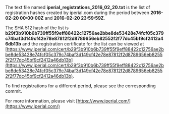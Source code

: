 The text file named **iperial_registrations_2016_02_20.txt** is the list of registration hashes created by iperial.com during the period between **2016-02-20 00:00:00Z** and **2016-02-20 23:59:59Z**.

The SHA 512 hash of the list is **b29f3b910b6b739ff55f9eff88422c12756ae2bbe8de53428e74fcf05c379c74baf3d149cf42e78e87812f2d8789656eb82552f2f77dc45bf9cf2412a46db13b** and the registration certificate for the list can be viewed at [https://www.iperial.com/cert/b29f3b910b6b739ff55f9eff88422c12756ae2bbe8de53428e74fcf05c379c74baf3d149cf42e78e87812f2d8789656eb82552f2f77dc45bf9cf2412a46db13b](https://www.iperial.com/cert/b29f3b910b6b739ff55f9eff88422c12756ae2bbe8de53428e74fcf05c379c74baf3d149cf42e78e87812f2d8789656eb82552f2f77dc45bf9cf2412a46db13b).

To find registrations for a different period, please see the corresponding commit.

For more information, please visit [https://www.iperial.com/](https://www.iperial.com/)
